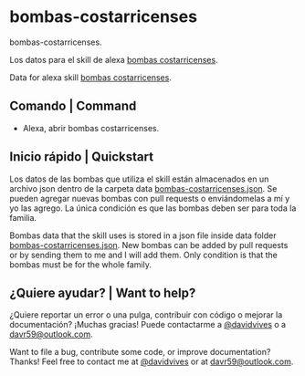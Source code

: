 # bombas-costarricenses
bombas-costarricenses.

Los datos para el skill de alexa [bombas costarricenses](https://www.amazon.com/davr59-Costa-Rican-pumps/dp/B0929DQKBJ/ref=sr_1_1?dchild=1&keywords=bombas+costarricenses&qid=1618449817&s=digital-skills&sr=1-1).

Data for alexa skill [bombas costarricenses](https://www.amazon.com/davr59-Costa-Rican-pumps/dp/B0929DQKBJ/ref=sr_1_1?dchild=1&keywords=bombas+costarricenses&qid=1618449817&s=digital-skills&sr=1-1).

## Comando | Command

* Alexa, abrir bombas costarricenses.

## Inicio rápido | Quickstart

Los datos de las bombas que utiliza el skill están almacenados en un archivo json dentro de la carpeta data [bombas-costarricenses.json](https://github.com/davr59/bombas-costarricenses/blob/main/data/bombas-costarricenses.json). Se pueden agregar nuevas bombas con pull requests o enviándomelas a mí y yo las agrego. La única condición es que las bombas deben ser para toda la familia.

Bombas data that the skill uses is stored in a json file inside data folder [bombas-costarricenses.json](https://github.com/davr59/bombas-costarricenses/blob/main/data/bombas-costarricenses.json). New bombas can be added by pull requests or by sending them to me and I will add them. Only condition is that the bombas must be for the whole family.

## ¿Quiere ayudar? | Want to help?

¿Quiere reportar un error o una pulga, contribuir con código o mejorar la documentación? ¡Muchas gracias! Puede contactarme a [@davidvives](https://twitter.com/davidvives) o a davr59@outlook.com.

Want to file a bug, contribute some code, or improve documentation? Thanks! Feel free to contact me at [@davidvives](https://twitter.com/davidvives) or at davr59@outlook.com.

